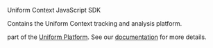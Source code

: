 Uniform Context JavaScript SDK

Contains the Uniform Context tracking and analysis platform.

part of the [Uniform Platform](https://uniform.app). See our [documentation](https://docs.uniform.app) for more details.
